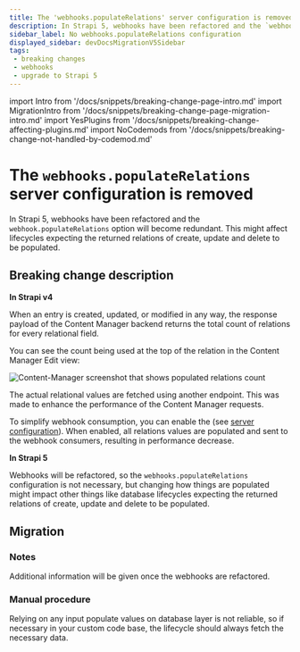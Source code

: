 ```yaml
---
title: The 'webhooks.populateRelations' server configuration is removed
description: In Strapi 5, webhooks have been refactored and the `webhook.populateRelations` option will become redundant. This might affect lifecycles expecting the returned relations of create, update and delete to be populated.
sidebar_label: No webhooks.populateRelations configuration
displayed_sidebar: devDocsMigrationV5Sidebar
tags:
 - breaking changes
 - webhooks
 - upgrade to Strapi 5
---
```


import Intro from '/docs/snippets/breaking-change-page-intro.md'
import MigrationIntro from '/docs/snippets/breaking-change-page-migration-intro.md'
import YesPlugins from '/docs/snippets/breaking-change-affecting-plugins.md'
import NoCodemods from '/docs/snippets/breaking-change-not-handled-by-codemod.md'

# The `webhooks.populateRelations` server configuration is removed

In Strapi 5, webhooks have been refactored and the `webhook.populateRelations` option will become redundant. This might affect lifecycles expecting the returned relations of create, update and delete to be populated.

<Intro />
<YesPlugins />
<NoCodemods />

## Breaking change description

<SideBySideContainer>

<SideBySideColumn>

**In Strapi v4**

When an entry is created, updated, or modified in any way, the response payload of the Content Manager backend returns the total count of relations for every relational field.

You can see the count being used at the top of the relation in the Content Manager Edit view:

![Content-Manager screenshot that shows populated relations count](/img/assets/migration/webhooks-populated-relations.png)

The actual relational values are fetched using another endpoint. This was made to enhance the performance of the Content Manager requests.

To simplify webhook consumption, you can enable the  (see [server configuration](/dev-docs/configurations/server#available-options)). When enabled, all relations values are populated and sent to the webhook consumers, resulting in performance decrease.

</SideBySideColumn>

<SideBySideColumn>

**In Strapi 5**

Webhooks will be refactored, so the `webhooks.populateRelations` configuration is not necessary, but changing how things are populated might impact other things like database lifecycles expecting the returned relations of create, update and delete to be populated.

</SideBySideColumn>

</SideBySideContainer>

## Migration

<MigrationIntro />

### Notes

Additional information will be given once the webhooks are refactored.

### Manual procedure

Relying on any input populate values on database layer is not reliable, so if necessary in your custom code base, the lifecycle should always fetch the necessary data.
